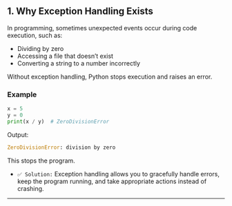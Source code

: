 ## 1. Why Exception Handling Exists

In programming, sometimes unexpected events occur during code execution, such as:

- Dividing by zero  
- Accessing a file that doesn’t exist  
- Converting a string to a number incorrectly  

Without exception handling, Python stops execution and raises an error.  

### Example

```python
x = 5
y = 0
print(x / y)  # ZeroDivisionError
```
Output:
```python 
ZeroDivisionError: division by zero
```
This stops the program.

- `✅ Solution:` Exception handling allows you to gracefully handle errors, keep the program running, and take appropriate actions instead of crashing.
---